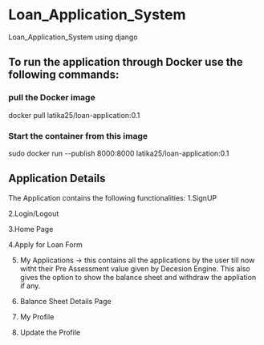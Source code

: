 # Loan_Application_System
Loan_Application_System using django
## To run the application through Docker use the following commands:
### pull the Docker image  
docker pull latika25/loan-application:0.1
### Start the container from this image
sudo docker run --publish 8000:8000  latika25/loan-application:0.1 

## Application Details

The Application contains the following functionalities:
1.SignUP

2.Login/Logout

3.Home Page

4.Apply for Loan Form

5. My Applications -> this contains all the applications by the user till now witht their Pre Assessment value given by Decesion Engine. This also gives the option to show the balance sheet and withdraw the appliation if any.
   
7. Balance Sheet Details Page
   
9. My Profile
    
11. Update the Profile 

